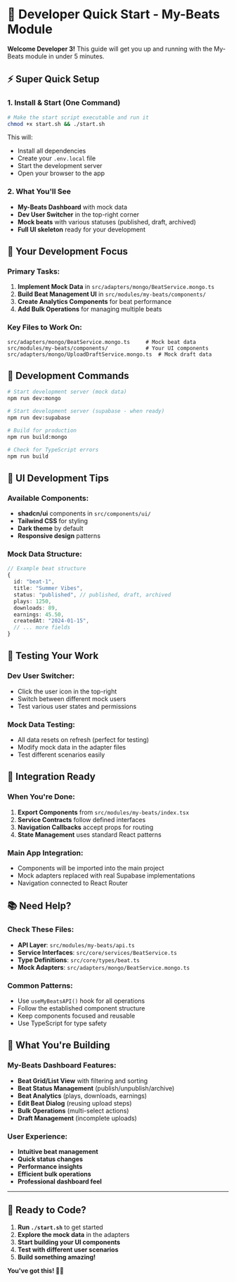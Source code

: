 # 🚀 Developer Quick Start - My-Beats Module

**Welcome Developer 3!** This guide will get you up and running with the My-Beats module in under 5 minutes.

## ⚡ **Super Quick Setup**

### **1. Install & Start (One Command)**
```bash
# Make the start script executable and run it
chmod +x start.sh && ./start.sh
```

This will:
- Install all dependencies
- Create your `.env.local` file
- Start the development server
- Open your browser to the app

### **2. What You'll See**
- **My-Beats Dashboard** with mock data
- **Dev User Switcher** in the top-right corner
- **Mock beats** with various statuses (published, draft, archived)
- **Full UI skeleton** ready for your development

## 🎯 **Your Development Focus**

### **Primary Tasks:**
1. **Implement Mock Data** in `src/adapters/mongo/BeatService.mongo.ts`
2. **Build Beat Management UI** in `src/modules/my-beats/components/`
3. **Create Analytics Components** for beat performance
4. **Add Bulk Operations** for managing multiple beats

### **Key Files to Work On:**
```
src/adapters/mongo/BeatService.mongo.ts     # Mock beat data
src/modules/my-beats/components/            # Your UI components
src/adapters/mongo/UploadDraftService.mongo.ts  # Mock draft data
```

## 🔧 **Development Commands**

```bash
# Start development server (mock data)
npm run dev:mongo

# Start development server (supabase - when ready)
npm run dev:supabase

# Build for production
npm run build:mongo

# Check for TypeScript errors
npm run build
```

## 🎨 **UI Development Tips**

### **Available Components:**
- **shadcn/ui** components in `src/components/ui/`
- **Tailwind CSS** for styling
- **Dark theme** by default
- **Responsive design** patterns

### **Mock Data Structure:**
```typescript
// Example beat structure
{
  id: "beat-1",
  title: "Summer Vibes",
  status: "published", // published, draft, archived
  plays: 1250,
  downloads: 89,
  earnings: 45.50,
  createdAt: "2024-01-15",
  // ... more fields
}
```

## 🧪 **Testing Your Work**

### **Dev User Switcher:**
- Click the user icon in the top-right
- Switch between different mock users
- Test various user states and permissions

### **Mock Data Testing:**
- All data resets on refresh (perfect for testing)
- Modify mock data in the adapter files
- Test different scenarios easily

## 🔌 **Integration Ready**

### **When You're Done:**
1. **Export Components** from `src/modules/my-beats/index.tsx`
2. **Service Contracts** follow defined interfaces
3. **Navigation Callbacks** accept props for routing
4. **State Management** uses standard React patterns

### **Main App Integration:**
- Components will be imported into the main project
- Mock adapters replaced with real Supabase implementations
- Navigation connected to React Router

## 📚 **Need Help?**

### **Check These Files:**
- **API Layer**: `src/modules/my-beats/api.ts`
- **Service Interfaces**: `src/core/services/BeatService.ts`
- **Type Definitions**: `src/core/types/beat.ts`
- **Mock Adapters**: `src/adapters/mongo/BeatService.mongo.ts`

### **Common Patterns:**
- Use `useMyBeatsAPI()` hook for all operations
- Follow the established component structure
- Keep components focused and reusable
- Use TypeScript for type safety

## 🎵 **What You're Building**

### **My-Beats Dashboard Features:**
- **Beat Grid/List View** with filtering and sorting
- **Beat Status Management** (publish/unpublish/archive)
- **Beat Analytics** (plays, downloads, earnings)
- **Edit Beat Dialog** (reusing upload steps)
- **Bulk Operations** (multi-select actions)
- **Draft Management** (incomplete uploads)

### **User Experience:**
- **Intuitive beat management**
- **Quick status changes**
- **Performance insights**
- **Efficient bulk operations**
- **Professional dashboard feel**

---

## 🚀 **Ready to Code?**

1. **Run `./start.sh`** to get started
2. **Explore the mock data** in the adapters
3. **Start building your UI components**
4. **Test with different user scenarios**
5. **Build something amazing!**

**You've got this! 🎵✨**
